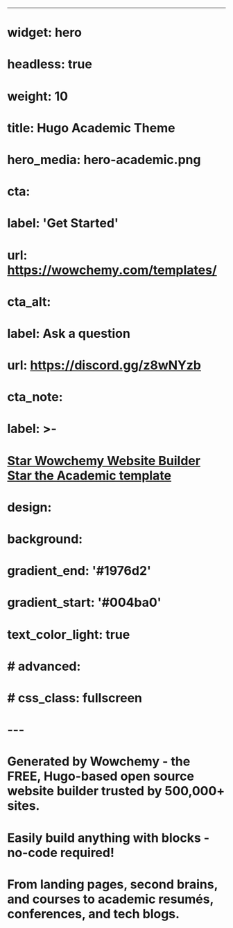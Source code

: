 ---
# widget: hero
# headless: true
# weight: 10
# title: Hugo Academic Theme
# hero_media: hero-academic.png
# cta:
#   label: '**Get Started**'
#   url: https://wowchemy.com/templates/
# cta_alt:
#   label: Ask a question
#   url: https://discord.gg/z8wNYzb
# cta_note:
#   label: >-
#     <div style="text-shadow: none;"><a class="github-button" href="https://github.com/wowchemy/wowchemy-hugo-themes" data-icon="octicon-star" data-size="large" data-show-count="true" aria-label="Star">Star Wowchemy Website Builder</a></div><div style="text-shadow: none;"><a class="github-button" href="https://github.com/wowchemy/starter-hugo-academic" data-icon="octicon-star" data-size="large" data-show-count="true" aria-label="Star">Star the Academic template</a></div>
# design:
#   background:
#     gradient_end: '#1976d2'
#     gradient_start: '#004ba0'
#     text_color_light: true
# # advanced:
# #   css_class: fullscreen
# ---

# **Generated by Wowchemy - the FREE, Hugo-based open source website builder trusted by 500,000+ sites.**

# **Easily build anything with blocks - no-code required!**

# From landing pages, second brains, and courses to academic resumés, conferences, and tech blogs.

# <!--Custom spacing-->
# <div class="mb-3"></div>
# <!--GitHub Button JS-->
# <script async defer src="https://buttons.github.io/buttons.js"></script>
